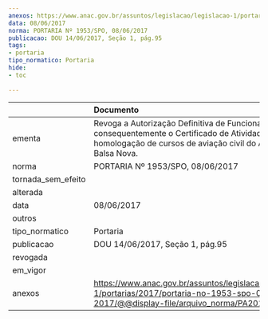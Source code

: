 ```yaml
---
anexos: https://www.anac.gov.br/assuntos/legislacao/legislacao-1/portarias/2017/portaria-no-1953-spo-08-06-2017/@@display-file/arquivo_norma/PA2017-1953.pdf
data: 08/06/2017
norma: PORTARIA Nº 1953/SPO, 08/06/2017
publicacao: DOU 14/06/2017, Seção 1, pág.95
tags:
- portaria
tipo_normatico: Portaria
hide: 
- toc 
 
---
```


|                    | Documento                                                                                                                                                                     |
|:-------------------|:------------------------------------------------------------------------------------------------------------------------------------------------------------------------------|
| ementa             | Revoga a Autorização Definitiva de Funcionamento, e consequentemente o Certificado de Atividade Aérea, e a homologação de cursos de aviação civil do Aeroclube de Balsa Nova. |
| norma              | PORTARIA Nº 1953/SPO, 08/06/2017                                                                                                                                              |
| tornada_sem_efeito |                                                                                                                                                                               |
| alterada           |                                                                                                                                                                               |
| data               | 08/06/2017                                                                                                                                                                    |
| outros             |                                                                                                                                                                               |
| tipo_normatico     | Portaria                                                                                                                                                                      |
| publicacao         | DOU 14/06/2017, Seção 1, pág.95                                                                                                                                               |
| revogada           |                                                                                                                                                                               |
| em_vigor           |                                                                                                                                                                               |
| anexos             | https://www.anac.gov.br/assuntos/legislacao/legislacao-1/portarias/2017/portaria-no-1953-spo-08-06-2017/@@display-file/arquivo_norma/PA2017-1953.pdf                          |